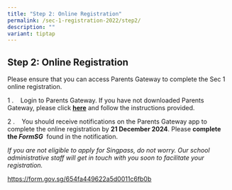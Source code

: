 ```yaml
---
title: "Step 2: Online Registration"
permalink: /sec-1-registration-2022/step2/
description: ""
variant: tiptap
---
```

<h2>Step 2: Online Registration</h2>
<p>Please ensure that you can access Parents Gateway to complete the Sec
1 online registration.&nbsp;</p>
<p>1 .&nbsp;&nbsp;&nbsp;&nbsp;Login to Parents Gateway. If you have not downloaded
Parents Gateway, please click&nbsp;<strong><a href="https://www.unitysec.moe.edu.sg/unity-partners/Parents/gateway/" rel="noopener noreferrer nofollow" target="_blank">here</a></strong>&nbsp;and
follow the instructions provided.</p>
<p>2 .&nbsp;&nbsp;&nbsp;&nbsp;You should receive notifications on the Parents
Gateway app to complete the online registration by&nbsp;<strong>21 December 2024</strong>.
Please&nbsp;<strong>complete the&nbsp;<em>FormSG</em></strong>&nbsp;&nbsp;found
in the notification.</p>
<p><em>If you are not eligible to apply for Singpass, do not worry. Our school administrative staff will get in touch with you soon to facilitate your registration.</em>
</p>
<p><a href="https://form.gov.sg/654fa449622a5d0011c6fb0b" rel="noopener noreferrer nofollow" target="_blank"><u>https://form.gov.sg/654fa449622a5d0011c6fb0b</u></a>
<br>
<br>
<br>
</p>
<p></p>
<p></p>
